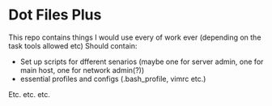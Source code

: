 # Dot Files Plus
This repo contains things I would use every of work ever (depending on the task tools allowed etc)
Should contain:
- Set up scripts for dfferent senarios (maybe one for server admin, one for main host, one for network admin(?))
- essential profiles and configs (.bash_profile, vimrc etc.)

Etc. etc. etc.
